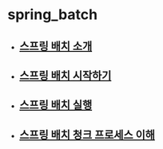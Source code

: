 # spring_batch
- ## [스프링 배치 소개](https://github.com/saechimdaeki/spring_boot_batch/blob/main/%EC%8A%A4%ED%94%84%EB%A7%81%20%EB%B0%B0%EC%B9%98%20%EC%86%8C%EA%B0%9C.md)

- ## [스프링 배치 시작하기](https://github.com/saechimdaeki/spring_boot_batch/tree/main/hello-spring-batch)

- ## [스프링 배치 실행](https://github.com/saechimdaeki/spring_boot_batch/tree/main/%EC%8A%A4%ED%94%84%EB%A7%81%20%EB%B0%B0%EC%B9%98%20%EC%8B%A4%ED%96%89)

- ## [스프링 배치 청크 프로세스 이해](https://github.com/saechimdaeki/spring_boot_batch/tree/main/%EC%8A%A4%ED%94%84%EB%A7%81%20%EB%B0%B0%EC%B9%98%20%EC%B2%AD%ED%81%AC%20%ED%94%84%EB%A1%9C%EC%84%B8%EC%8A%A4%20%EC%9D%B4%ED%95%B4)